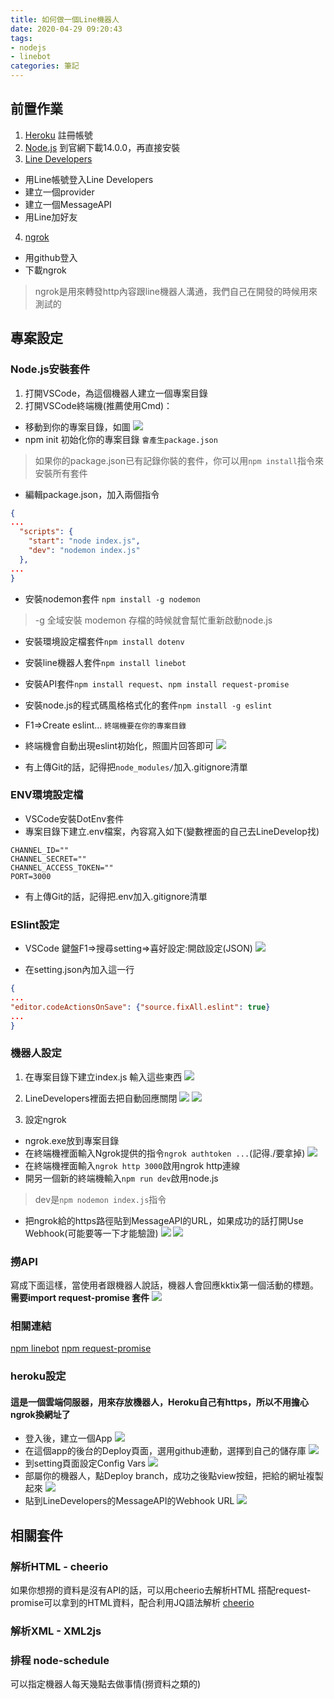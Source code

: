 ```yaml
---
title: 如何做一個Line機器人
date: 2020-04-29 09:20:43
tags:
- nodejs
- linebot
categories: 筆記
---
```

## 前置作業
1. [Heroku](https://www.heroku.com/) 註冊帳號
2. [Node.js](https://nodejs.org/) 到官網下載14.0.0，再直接安裝
3. [Line Developers](https://developers.line.biz/zh-hant/)
  * 用Line帳號登入Line Developers
  * 建立一個provider
  * 建立一個MessageAPI
  * 用Line加好友
4. [ngrok](https://ngrok.com/)
  * 用github登入
  * 下載ngrok
> ngrok是用來轉發http內容跟line機器人溝通，我們自己在開發的時候用來測試的
<!-- more -->

## 專案設定
### Node.js安裝套件
1. 打開VSCode，為這個機器人建立一個專案目錄
2. 打開VSCode終端機(推薦使用Cmd)：
* 移動到你的專案目錄，如圖
 ![](https://i.imgur.com/vJhUtRl.png)
* npm init 初始化你的專案目錄
`會產生package.json`
> 如果你的package.json已有記錄你裝的套件，你可以用`npm install`指令來安裝所有套件
* 編輯package.json，加入兩個指令
```json
{
...
  "scripts": {
    "start": "node index.js",
    "dev": "nodemon index.js"
  },
...
}
```

* 安裝nodemon套件 `npm install -g nodemon`
> -g 全域安裝
> modemon 存檔的時候就會幫忙重新啟動node.js
* 安裝環境設定檔套件`npm install dotenv`
* 安裝line機器人套件`npm install linebot`
* 安裝API套件`npm install request`、`npm install request-promise`
* 安裝node.js的程式碼風格格式化的套件`npm install -g eslint`
* F1=>Create eslint...
`終端機要在你的專案目錄`
* 終端機會自動出現eslint初始化，照圖片回答即可
![](https://i.imgur.com/x90QjZz.png)

* 有上傳Git的話，記得把`node_modules/`加入.gitignore清單

### ENV環境設定檔
* VSCode安裝DotEnv套件
* 專案目錄下建立.env檔案，內容寫入如下(變數裡面的自己去LineDevelop找)
```
CHANNEL_ID=""
CHANNEL_SECRET=""
CHANNEL_ACCESS_TOKEN=""
PORT=3000
```
* 有上傳Git的話，記得把.env加入.gitignore清單

### ESlint設定
* VSCode 鍵盤F1=>搜尋setting=>喜好設定:開啟設定(JSON)
![](https://i.imgur.com/553WDYm.png)

* 在setting.json內加入這一行
```json
{
...
"editor.codeActionsOnSave": {"source.fixAll.eslint": true}
...
}
```
### 機器人設定
1. 在專案目錄下建立index.js
輸入這些東西
![](https://i.imgur.com/26XH5Ua.png)

2. LineDevelopers裡面去把自動回應關閉
![](https://i.imgur.com/WkIl1oC.png)
![](https://i.imgur.com/x2o2OvF.png)

3. 設定ngrok
* ngrok.exe放到專案目錄
* 在終端機裡面輸入Ngrok提供的指令`ngrok authtoken ...`(記得./要拿掉)
![](https://i.imgur.com/P1IdLF1.png)
* 在終端機裡面輸入`ngrok http 3000`啟用ngrok http連線
* 開另一個新的終端機輸入`npm run dev`啟用node.js
>dev是`npm nodemon index.js`指令

* 把ngrok給的https路徑貼到MessageAPI的URL，如果成功的話打開Use Webhook(可能要等一下才能驗證)
![](https://i.imgur.com/TOFIhLW.png)
![](https://i.imgur.com/nMg7NdO.png)


### 撈API
寫成下面這樣，當使用者跟機器人說話，機器人會回應kktix第一個活動的標題。
**需要import request-promise 套件**
![](https://i.imgur.com/dPdyfPt.png)


### 相關連結
[npm linebot](https://www.npmjs.com/package/linebot)
[npm request-promise](https://www.npmjs.com/package/request-promise)


### heroku設定
#### 這是一個雲端伺服器，用來存放機器人，Heroku自己有https，所以不用擔心ngrok換網址了
* 登入後，建立一個App
![](https://i.imgur.com/aruTbWh.png)
* 在這個app的後台的Deploy頁面，選用github連動，選擇到自己的儲存庫
![](https://i.imgur.com/KnDhbZE.png)
* 到setting頁面設定Config Vars
![](https://i.imgur.com/NjEis81.png)
* 部屬你的機器人，點Deploy branch，成功之後點view按鈕，把給的網址複製起來
![](https://i.imgur.com/iVG9IKj.png)
* 貼到LineDevelopers的MessageAPI的Webhook URL
![](https://i.imgur.com/Cxvkyfg.png)

## 相關套件

### 解析HTML - cheerio
如果你想撈的資料是沒有API的話，可以用cheerio去解析HTML
搭配request-promise可以拿到的HTML資料，配合利用JQ語法解析
[cheerio](https://github.com/cheeriojs/cheerio)

### 解析XML - XML2js

### 排程 node-schedule
可以指定機器人每天幾點去做事情(撈資料之類的)
